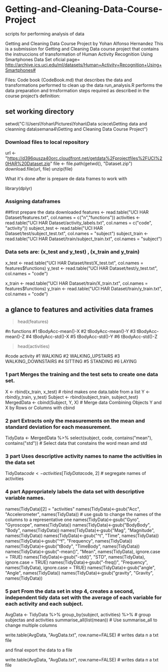# Getting-and-Cleaning-Data-Course-Project
scripts for performing analysis of data

Getting and Cleaning Data Course Project by Yohan Alfonso Hernandez
This is a submission for Getting and Cleaning Data course project that contains the instruccions of transformation of Human Activity Recognition Using Smartphones Data Set 
oficial page= http://archive.ics.uci.edu/ml/datasets/Human+Activity+Recognition+Using+Smartphones#

Files:
Code book (CodeBook.md) that describes the data and transformations performed to clean up the data
run_analysis.R performs the data preparation and trnsformation  steps required as described in the course project’s definition:




## set working directory

setwd("C:\\Users\\Yohan\\Pictures\\Yohan\\Data sciece\\Getting data and cleanning data\\semana4\\Getting and Cleaning Data Course Project")


### Download files to local repository
url <- "https://d396qusza40orc.cloudfront.net/getdata%2Fprojectfiles%2FUCI%20HAR%20Dataset.zip"
file <- file.path(getwd(), "Dataset.zip")
download.file(url, file) 
unzip(file) 


What it's done after is prepare de data frames to work with

library(dplyr)


### Assigning dataframes
##first prepare the data downloaded
features <- read.table("UCI HAR Dataset/features.txt", col.names = c("n","functions"))
activities <- read.table("UCI HAR Dataset/activity_labels.txt", col.names = c("code", "activity"))
subject_test <- read.table("UCI HAR Dataset/test/subject_test.txt", col.names = "subject")
subject_train <- read.table("UCI HAR Dataset/train/subject_train.txt", col.names = "subject")


### Data sets  are:  (x_test and  y_test) , (x_train and y_train)

x_test <- read.table("UCI HAR Dataset/test/X_test.txt", col.names = features$functions)
y_test <- read.table("UCI HAR Dataset/test/y_test.txt", col.names = "code")

x_train <- read.table("UCI HAR Dataset/train/X_train.txt", col.names = features$functions)
y_train <- read.table("UCI HAR Dataset/train/y_train.txt", col.names = "code")

##  a  glance to features and activities data frames

> head(features)

 #n         functions
 #1 tBodyAcc-mean()-X
 #2 tBodyAcc-mean()-Y
 #3 tBodyAcc-mean()-Z
 #4 tBodyAcc-std()-X
 #5 tBodyAcc-std()-Y
 #6 tBodyAcc-std()-Z


 >head(activities)
 
 #code   activity
 #1      WALKING
 #2      WALKING_UPSTAIRS
 #3      WALKING_DOWNSTAIRS
 #4      SITTING
 #5      STANDING
 #6      LAYING


### 1 part Merges the training and the test sets to create one data set.

X <- rbind(x_train, x_test)                     # rbind makes one data.table from a list 
Y <- rbind(y_train, y_test)
Subject <- rbind(subject_train, subject_test)
MergedData <- cbind(Subject, Y, X)              # Merge data Combining Objects Y and X  by Rows or Columns with cbind

### 2 part Extracts only the measurements on the mean and standard deviation for each measurement.

TidyData <- MergedData %>% select(subject, code, contains("mean"), contains("std"))   # Select data that constains the word mean amd std


### 3 part Uses descriptive activity names to name the activities in the data set

TidyData$code <- activities[TidyData$code, 2]     # segregate  names of activities


### 4 part Appropriately labels the data set with descriptive variable names. 

names(TidyData)[2] = "activities"
names(TidyData)<-gsub("Acc", "Accelerometer", names(TidyData))          #  use gsub to change the names of the columns to a representative one
names(TidyData)<-gsub("Gyro", "Gyroscope", names(TidyData))
names(TidyData)<-gsub("BodyBody", "Body", names(TidyData))
names(TidyData)<-gsub("Mag", "Magnitude", names(TidyData))
names(TidyData)<-gsub("^t", "Time", names(TidyData))
names(TidyData)<-gsub("^f", "Frequency", names(TidyData))
names(TidyData)<-gsub("tBody", "TimeBody", names(TidyData))
names(TidyData)<-gsub("-mean()", "Mean", names(TidyData), ignore.case = TRUE)
names(TidyData)<-gsub("-std()", "STD", names(TidyData), ignore.case = TRUE)
names(TidyData)<-gsub("-freq()", "Frequency", names(TidyData), ignore.case = TRUE)
names(TidyData)<-gsub("angle", "Angle", names(TidyData))
names(TidyData)<-gsub("gravity", "Gravity", names(TidyData))

### 5 part  From the data set in step 4, creates a second, independent tidy data set with the average of each variable for each activity and each subject.

AvgData <- TidyData %>%
        group_by(subject, activities) %>%               # group  subjectas and activities
        summarise_all(list(mean))                       # Use summarise_all to change  multiple columns

write.table(AvgData, "AvgData.txt", row.name=FALSE)   # writes data n a txt file


and final export the data to a file

write.table(AvgData, "AvgData.txt", row.name=FALSE)   # writes data n a txt file


